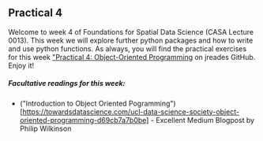 ## Practical 4

Welcome to week 4 of Foundations for Spatial Data Science (CASA Lecture 0013). This week we will explore further python packages and how to write and use python functions. As always, you will find the practical exercises for this week ["Practical 4: Object-Oriented Programming](https://github.com/audevuilli/fsds-1/blob/master/practicals/Practical-04-Objects.ipynb) on jreades GitHub. Enjoy it!

##### Facultative  readings for this week:
- ("Introduction to Object Oriented Pogramming")[https://towardsdatascience.com/ucl-data-science-society-object-oriented-programming-d69cb7a7b0be] - Excellent Medium Blogpost by Philip Wilkinson 
